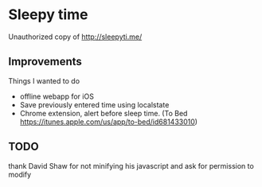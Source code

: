 
# Sleepy time

Unauthorized copy of http://sleepyti.me/

## Improvements

Things I wanted to do
* offline webapp for iOS
* Save previously entered time using localstate
* Chrome extension, alert before sleep time. (To Bed https://itunes.apple.com/us/app/to-bed/id681433010)

## TODO
thank David Shaw for not minifying his javascript and ask for permission to modify


